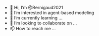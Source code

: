 - 👋 Hi, I’m @Bernigaud2021
- 👀 I’m interested in agent-based modeling
- 🌱 I’m currently learning ...
- 💞️ I’m looking to collaborate on ...
- 📫 How to reach me ...

<!---
Bernigaud2021/Bernigaud2021 is a ✨ special ✨ repository because its `README.md` (this file) appears on your GitHub profile.
You can click the Preview link to take a look at your changes.
--->
